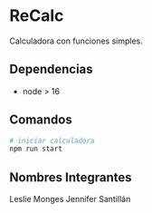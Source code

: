 # ReCalc

Calculadora con funciones simples.

## Dependencias

- node > 16

## Comandos

```bash
# iniciar calculadora
npm run start
```
## Nombres Integrantes
Leslie Monges
Jennifer Santillán